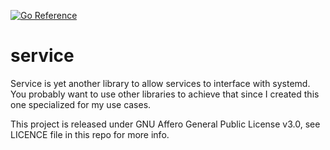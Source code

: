 [![Go Reference](https://pkg.go.dev/badge/eqrx.net/service.svg)](https://pkg.go.dev/eqrx.net/service)
# service

Service is yet another library to allow services to interface with systemd. You probably want to use
other libraries to achieve that since I created this one specialized for my use cases.

This project is released under GNU Affero General Public License v3.0, see LICENCE file in this repo for more info.
